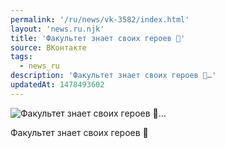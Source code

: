 ```yaml
---
permalink: '/ru/news/vk-3582/index.html'
layout: 'news.ru.njk'
title: 'Факультет знает своих героев 🙈'
source: ВКонтакте
tags:
  - news_ru
description: 'Факультет знает своих героев 🙈…'
updatedAt: 1478493602
---
```

![Факультет знает своих героев 🙈…](https://sun9-63.userapi.com/impf/c836134/v836134484/ecd8/wkWn3yCV61k.jpg?size=810x1080&quality=96&sign=51106bae63f910e90051426f07bd6e60&c_uniq_tag=gUXeYAgO9_6vimrTLcN88JDX4wevza1E2QbivweQwmk&type=album)

Факультет знает своих героев 🙈
